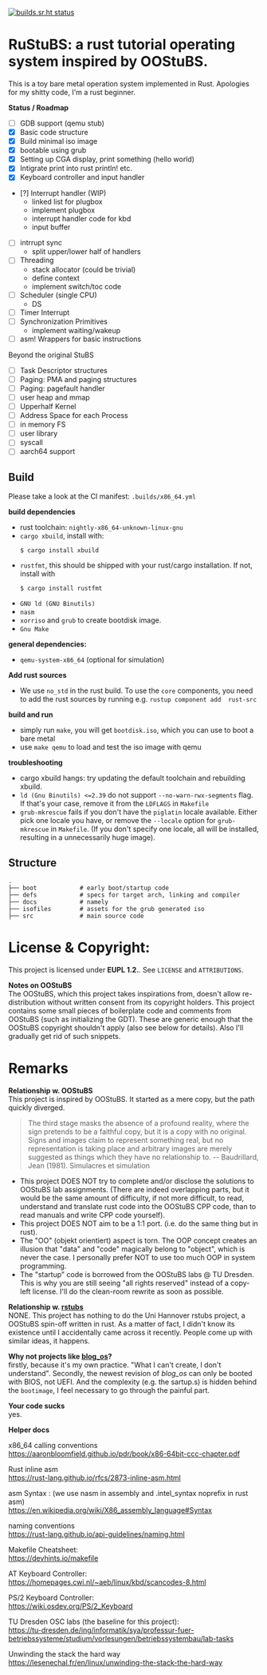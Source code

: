 [![builds.sr.ht status](https://builds.sr.ht/~shrik3/rustubs/commits/master/x86_64.yml.svg)](https://builds.sr.ht/~shrik3/rustubs/commits/master/x86_64.yml?)


# RuStuBS: a rust tutorial operating system inspired by OOStuBS.

This is a toy bare metal operation system implemented in Rust. Apologies for my
shitty code, I'm a rust beginner.

**Status / Roadmap**
- [ ] GDB support (qemu stub)
- [X] Basic code structure
- [X] Build minimal iso image
- [X] bootable using grub
- [X] Setting up CGA display, print something (hello world)
- [X] Intigrate print into rust println! etc.
- [X] Keyboard controller and input handler
- [?] Interrupt handler (WIP)
    - linked list for plugbox
    - implement plugbox
    - interrupt handler code for kbd
    - input buffer
- [ ] intrrupt sync
    - split upper/lower half of handlers
- [ ] Threading
    - stack allocator (could be trivial)
    - define context
    - implement switch/toc code
- [ ] Scheduler (single CPU)
    - DS
- [ ] Timer Interrupt
- [ ] Synchronization Primitives
    - implement waiting/wakeup
- [ ] asm! Wrappers for basic instructions

Beyond the original StuBS
- [ ] Task Descriptor structures
- [ ] Paging: PMA and paging structures
- [ ] Paging: pagefault handler
- [ ] user heap and mmap
- [ ] Upperhalf Kernel
- [ ] Address Space for each Process
- [ ] in memory FS
- [ ] user library
- [ ] syscall
- [ ] aarch64 support

## Build

Please take a look at the CI manifest:
`.builds/x86_64.yml`

**build dependencies**
- rust toolchain: `nightly-x86_64-unknown-linux-gnu`
- `cargo xbuild`, install with:
    ```
    $ cargo install xbuild
    ```
- `rustfmt`, this should be shipped with your rust/cargo installation. If not,
  install with
    ```
    $ cargo install rustfmt
    ```
- `GNU ld (GNU Binutils)`
- `nasm`
- `xorriso` and `grub` to create bootdisk image. 
- `Gnu Make`


**general dependencies:**
- `qemu-system-x86_64` (optional for simulation)

**Add rust sources**
- We use `no_std` in the rust build. To use the `core` components, you need to
  add the rust sources by running e.g. `rustup component add  rust-src`

**build and run**
- simply run `make`, you will get `bootdisk.iso`, which you can use to boot a
  bare metal
- use `make qemu` to load and test the iso image with qemu

**troubleshooting**
- cargo xbuild hangs: try updating the default toolchain and rebuilding xbuild.
- `ld (Gnu Binutils) <=2.39` do not support `--no-warn-rwx-segments` flag. If
  that's your case, remove it from the `LDFLAGS` in `Makefile`
- `grub-mkrescue` fails if you don't have the `piglatin` locale available.
  Either pick one locale you have, or remove the `--locale` option for
  `grub-mkrescue` in `Makefile`. (If you don't specify one locale, all will be
  installed, resulting in a unnecessarily huge image).

## Structure
```
.
├── boot            # early boot/startup code
├── defs            # specs for target arch, linking and compiler
├── docs            # namely
├── isofiles        # assets for the grub generated iso
├── src             # main source code
```

# License & Copyright:

This project is licensed under **EUPL 1.2.**. See `LICENSE` and `ATTRIBUTIONS`.

**Notes on OOStuBS**  
The OOStuBS, which this project takes inspirations from, doesn't allow
re-distribution without written consent from its copyright holders. This project
contains some small pieces of boilerplate code and comments from OOStuBS (such
as initializing the GDT). These are generic enough that the OOStuBS copyright
shouldn't apply (also see below for details). Also I'll gradually get rid of
such snippets.

# Remarks

**Relationship w. OOStuBS**  
This project is inspired by OOStuBS. It started as a mere copy, but the path
quickly diverged.

> The third stage masks the absence of a profound reality, where the sign
> pretends to be a faithful copy, but it is a copy with no original. Signs and
> images claim to represent something real, but no representation is taking
> place and arbitrary images are merely suggested as things which they have no
> relationship to.  -- Baudrillard, Jean (1981). Simulacres et simulation

- This project DOES NOT try to complete and/or disclose the solutions to OOStuBS
  lab assignments. (There are indeed overlapping parts, but it would be the same
  amount of difficulty, if not more difficult, to read, understand and 
  translate rust code into the OOStuBS CPP code, than to read manuals and write
  CPP code yourself).
- This project DOES NOT aim to be a 1:1 port. (i.e. do the same thing but in
  rust).
- The "OO" (objekt orientiert) aspect is torn. The OOP concept creates an illusion
  that "data" and "code" magically belong to "object", which is never the case.
  I personally prefer NOT to use too much OOP in system programming.
- The "startup" code is borrowed from the OOStuBS labs @ TU Dresden. This is
  why you are still seeing "all rights reserved" instead of a copy-left license.
  I'll do the clean-room rewrite as soon as possible.

**Relationship w. [rstubs](https://www.sra.uni-hannover.de/Lehre/WS23/L_BST/rdoc/rstubs/)**  
NONE. This project has nothing to do the Uni Hannover rstubs project, a OOStuBS
spin-off written in rust. As a matter of fact, I didn't know its existence until
I accidentally came across it recently. People come up with similar ideas, it
happens.

**Why not projects like [blog_os](https://os.phil-opp.com/)?**  
firstly, because it's my own practice. "What I can't create, I don't understand".
Secondly, the newest revision of *blog_os* can only be booted with BIOS, not
UEFI. And the complexity (e.g. the sartup.s) is hidden behind the `bootimage`,
I feel necessary to go through the painful part.

**Your code sucks**  
yes.

**Helper docs**

x86_64 calling conventions  
https://aaronbloomfield.github.io/pdr/book/x86-64bit-ccc-chapter.pdf

Rust inline asm  
https://rust-lang.github.io/rfcs/2873-inline-asm.html

asm Syntax : (we use nasm in assembly and .intel_syntax noprefix in rust asm)  
https://en.wikipedia.org/wiki/X86_assembly_language#Syntax

naming conventions  
https://rust-lang.github.io/api-guidelines/naming.html

Makefile Cheatsheet:  
https://devhints.io/makefile

AT Keyboard Controller:  
https://homepages.cwi.nl/~aeb/linux/kbd/scancodes-8.html

PS/2 Keyboard Controller:  
https://wiki.osdev.org/PS/2_Keyboard

TU Dresden OSC labs (the baseline for this project):  
https://tu-dresden.de/ing/informatik/sya/professur-fuer-betriebssysteme/studium/vorlesungen/betriebssystembau/lab-tasks

Unwinding the stack the hard way  
https://lesenechal.fr/en/linux/unwinding-the-stack-the-hard-way
